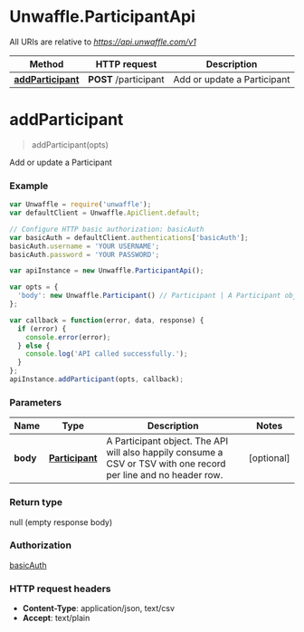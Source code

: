 # Unwaffle.ParticipantApi

All URIs are relative to *https://api.unwaffle.com/v1*

Method | HTTP request | Description
------------- | ------------- | -------------
[**addParticipant**](ParticipantApi.md#addParticipant) | **POST** /participant | Add or update a Participant


<a name="addParticipant"></a>
# **addParticipant**
> addParticipant(opts)

Add or update a Participant



### Example
```javascript
var Unwaffle = require('unwaffle');
var defaultClient = Unwaffle.ApiClient.default;

// Configure HTTP basic authorization: basicAuth
var basicAuth = defaultClient.authentications['basicAuth'];
basicAuth.username = 'YOUR USERNAME';
basicAuth.password = 'YOUR PASSWORD';

var apiInstance = new Unwaffle.ParticipantApi();

var opts = { 
  'body': new Unwaffle.Participant() // Participant | A Participant object. The API will also happily consume a CSV or TSV with one record per line and no header row.
};

var callback = function(error, data, response) {
  if (error) {
    console.error(error);
  } else {
    console.log('API called successfully.');
  }
};
apiInstance.addParticipant(opts, callback);
```

### Parameters

Name | Type | Description  | Notes
------------- | ------------- | ------------- | -------------
 **body** | [**Participant**](Participant.md)| A Participant object. The API will also happily consume a CSV or TSV with one record per line and no header row. | [optional] 

### Return type

null (empty response body)

### Authorization

[basicAuth](../README.md#basicAuth)

### HTTP request headers

 - **Content-Type**: application/json, text/csv
 - **Accept**: text/plain

